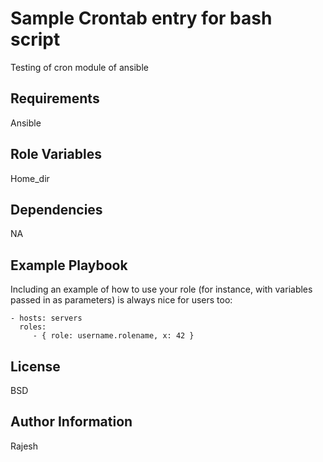 Sample Crontab entry for bash script
=========

Testing of cron module of ansible

Requirements
------------

Ansible


Role Variables
--------------

Home_dir

Dependencies
------------

NA

Example Playbook
----------------

Including an example of how to use your role (for instance, with variables passed in as parameters) is always nice for users too:

    - hosts: servers
      roles:
         - { role: username.rolename, x: 42 }

License
-------

BSD

Author Information
------------------

Rajesh
